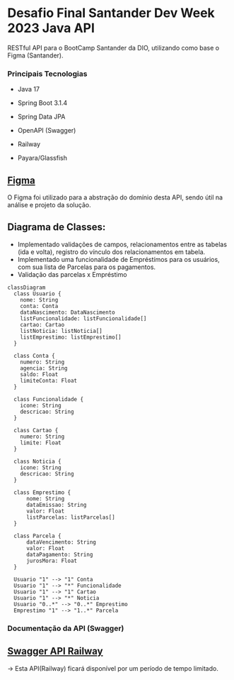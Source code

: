 <h1>Desafio Final Santander Dev Week 2023 Java API</h1>
RESTful API para o BootCamp Santander da DIO, utilizando como base o Figma (Santander).

<h3>Principais Tecnologias</h3>

* Java 17

* Spring Boot 3.1.4

* Spring Data JPA

* OpenAPI (Swagger)

* Railway

* Payara/Glassfish

<h2><a href="https://www.figma.com/file/0ZsjwjsYlYd3timxqMWlbj/SANTANDER---Projeto-Web%2FMobile?type=design&node-id=1421-432&mode=design">Figma</a></h2>

O Figma foi utilizado para a abstração do domínio desta API, sendo útil na análise e projeto da solução.

<h2>Diagrama de Classes:</h2>

- Implementado validações de campos, relacionamentos entre as tabelas (ida e volta), registro do vínculo dos relacionamentos em tabela.
- Implementado uma funcionalidade de Empréstímos para os usuários, com sua lista de Parcelas para os pagamentos.
- Validação das parcelas x Empréstimo

```mermaid
classDiagram
  class Usuario {
    nome: String
    conta: Conta
    dataNascimento: DataNascimento
    listFuncionalidade: listFuncionalidade[]
    cartao: Cartao
    listNoticia: listNoticia[]
    listEmprestimo: listEmprestimo[]
  }

  class Conta {
    numero: String
    agencia: String
    saldo: Float
    limiteConta: Float
  }

  class Funcionalidade {
    icone: String
    descricao: String
  }

  class Cartao {
    numero: String
    limite: Float
  }

  class Noticia {
    icone: String
    descricao: String
  }

  class Emprestimo {
      nome: String
      dataEmissao: String
      valor: Float
      listParcelas: listParcelas[]
  }

  class Parcela {
      dataVencimento: String
      valor: Float
      dataPagamento: String
      jurosMora: Float
  }

  Usuario "1" --> "1" Conta
  Usuario "1" --> "*" Funcionalidade
  Usuario "1" --> "1" Cartao
  Usuario "1" --> "*" Noticia
  Usuario "0..*" --> "0..*" Emprestimo 
  Emprestimo "1" --> "1..*" Parcela 

```

<h3>Documentação da API (Swagger)</h3>

<h2><a href="https://spring-api-santander-bootcamp-production.up.railway.app/swagger-ui/index.html">Swagger API Railway</a></h2> -> Esta API(Railway) ficará disponível por um período de tempo limitado.

